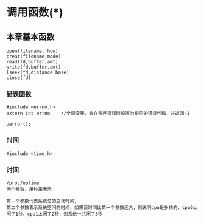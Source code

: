 # 调用函数(*)

##	本章基本函数
```
open(filename, how)
creat(filename,mode)
read(fd,buffer,amt)
write(fd,buffer,amt)
lseek(fd,distance,base)
close(fd)

```

###	错误函数
```
#include <errno.h>
extern int errno	//全局变量，会在程序错误时设置为相应的错误代码，并返回-1

perror();

```

### 时间

```
#include <time.h>

```

### 时间
```
/proc/uptime
两个参数，用秒来表示

第一个参数代表系统总的启动时间,
第二个参数表示系统空闲的时间，如果该时间比第一个参数还大，则说明cpu是多核的，cpu0上闲了1秒，cpu1上闲了2秒，则系统一共闲了3秒

```
